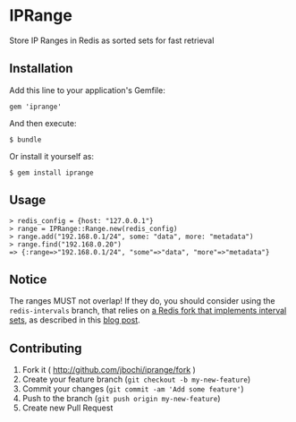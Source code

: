 # IPRange

Store IP Ranges in Redis as sorted sets for fast retrieval

## Installation

Add this line to your application's Gemfile:

    gem 'iprange'

And then execute:

    $ bundle

Or install it yourself as:

    $ gem install iprange

## Usage

    > redis_config = {host: "127.0.0.1"}
    > range = IPRange::Range.new(redis_config)
    > range.add("192.168.0.1/24", some: "data", more: "metadata")
    > range.find("192.168.0.20")
    => {:range=>"192.168.0.1/24", "some"=>"data", "more"=>"metadata"}

## Notice

The ranges MUST not overlap! If they do, you should consider using the `redis-intervals` branch, that relies on [a Redis fork that implements interval sets](https://github.com/hoxworth/redis/tree/2.6-intervals), as described in this [blog post](http://blog.togo.io/how-to/adding-interval-sets-to-redis/).

## Contributing

1. Fork it ( http://github.com/jbochi/iprange/fork )
2. Create your feature branch (`git checkout -b my-new-feature`)
3. Commit your changes (`git commit -am 'Add some feature'`)
4. Push to the branch (`git push origin my-new-feature`)
5. Create new Pull Request
